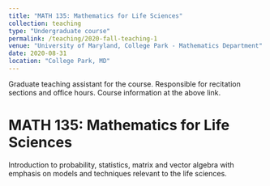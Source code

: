 ```yaml
---
title: "MATH 135: Mathematics for Life Sciences"
collection: teaching
type: "Undergraduate course"
permalink: /teaching/2020-fall-teaching-1
venue: "University of Maryland, College Park - Mathematics Department"
date: 2020-08-31
location: "College Park, MD"
---
```


Graduate teaching assistant for the course. Responsible for recitation sections and office hours. Course information at the above link.

MATH 135: Mathematics for Life Sciences
======
Introduction to probability, statistics, matrix and vector algebra  with emphasis on models and techniques relevant to the life sciences.
